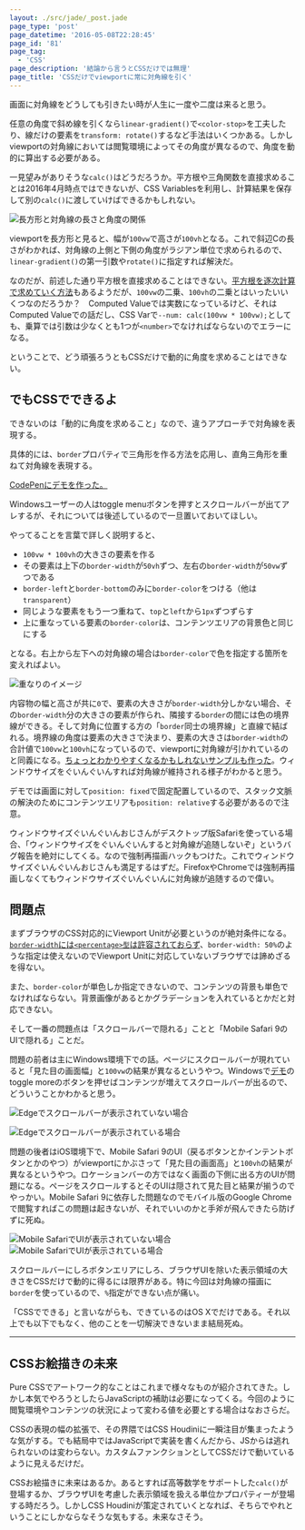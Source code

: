 ```yaml
---
layout: ./src/jade/_post.jade
page_type: 'post'
page_datetime: '2016-05-08T22:28:45'
page_id: '81'
page_tag:
  - 'CSS'
page_description: '結論から言うとCSSだけでは無理'
page_title: 'CSSだけでviewportに常に対角線を引く'
---
```

画面に対角線をどうしても引きたい時が人生に一度や二度は来ると思う。

任意の角度で斜め線を引くなら`linear-gradient()`で`<color-stop>`を工夫したり、線だけの要素を`transform: rotate()`するなど手法はいくつかある。しかしviewportの対角線においては閲覧環境によってその角度が異なるので、角度を動的に算出する必要がある。

一見望みがありそうな`calc()`はどうだろうか。平方根や三角関数を直接求めることは2016年4月時点ではできないが、CSS Variablesを利用し、計算結果を保存して別の`calc()`に渡していけばできるかもしれない。

![長方形と対角線の長さと角度の関係](/img/pure-css-diagonal-line/length-and-angle.png)

viewportを長方形と見ると、幅が`100vw`で高さが`100vh`となる。これで斜辺Cの長さがわかれば、対角線の上側と下側の角度がラジアン単位で求められるので、`linear-gradient()`の第一引数や`rotate()`に指定すれば解決だ。

なのだが、前述した通り平方根を直接求めることはできない。[平方根を逐次計算で求めていく方法](http://izumi-math.jp/M_Kitamura/tikuji/tikuji.htm)もあるようだが、`100vw`の二乗、`100vh`の二乗とはいったいいくつなのだろうか？　Computed Valueでは実数になっているけど、それはComputed Valueでの話だし、CSS Varで`--num: calc(100vw * 100vw);`としても、乗算では引数は少なくとも1つが`<number>`でなければならないのでエラーになる。

ということで、どう頑張ろうともCSSだけで動的に角度を求めることはできない。

## でもCSSでできるよ

できないのは「動的に角度を求めること」なので、違うアプローチで対角線を表現する。

具体的には、`border`プロパティで三角形を作る方法を応用し、直角三角形を重ねて対角線を表現する。

[CodePenにデモを作った。](http://s.codepen.io/o_ti/debug/redWXp)

Windowsユーザーの人はtoggle menuボタンを押すとスクロールバーが出てアレするが、それについては後述しているので一旦置いておいてほしい。

やってることを言葉で詳しく説明すると、

- `100vw * 100vh`の大きさの要素を作る
- その要素は上下の`border-width`が`50vh`ずつ、左右の`border-width`が`50vw`ずつである
- `border-left`と`border-bottom`のみに`border-color`をつける（他は`transparent`）
- 同じような要素をもう一つ重ねて、`top`と`left`から`1px`ずつずらす
- 上に重なっている要素の`border-color`は、コンテンツエリアの背景色と同じにする

となる。右上から左下への対角線の場合は`border-color`で色を指定する箇所を変えればよい。

![重なりのイメージ](/img/pure-css-diagonal-line/layer-image.png)

内容物の幅と高さが共に`0`で、要素の大きさが`border-width`分しかない場合、その`border-width`分の大きさの要素が作られ、隣接する`border`の間には色の境界線ができる。そして対角に位置する方の「`border`同士の境界線」と直線で結ばれる。境界線の角度は要素の大きさで決まり、要素の大きさは`border-width`の合計値で`100vw`と`100vh`になっているので、viewportに対角線が引かれているのと同義になる。[ちょっとわかりやすくなるかもしれないサンプルも作った](http://s.codepen.io/o_ti/debug/ONEXbK)。ウィンドウサイズをぐいんぐいんすれば対角線が維持される様子がわかると思う。

デモでは画面に対して`position: fixed`で固定配置しているので、スタック文脈の解決のためにコンテンツエリアも`position: relative`する必要があるので注意。

ウィンドウサイズぐいんぐいんおじさんがデスクトップ版Safariを使っている場合、「ウィンドウサイズをぐいんぐいんすると対角線が追随しないぞ」というバグ報告を絶対にしてくる。なので強制再描画ハックもつけた。これでウィンドウサイズぐいんぐいんおじさんも満足するはずだ。FirefoxやChromeでは強制再描画しなくてもウィンドウサイズぐいんぐいんに対角線が追随するので偉い。

## 問題点

まずブラウザのCSS対応的にViewport Unitが必要というのが絶対条件になる。[`border-width`には`<percentage>型`は許容されておらず](https://www.w3.org/TR/CSS22/box.html#value-def-border-width)、`border-width: 50%`のような指定は使えないのでViewport Unitに対応していないブラウザでは諦めざるを得ない。

また、`border-color`が単色しか指定できないので、コンテンツの背景も単色でなければならない。背景画像があるとかグラデーションを入れているとかだと対応できない。

そして一番の問題点は「スクロールバーで隠れる」ことと「Mobile Safari 9のUIで隠れる」ことだ。

問題の前者は主にWindows環境下での話。ページにスクロールバーが現れていると「見た目の画面幅」と`100vw`の結果が異なるというやつ。Windowsで[デモ](http://s.codepen.io/o_ti/debug/redWXp)のtoggle moreのボタンを押せばコンテンツが増えてスクロールバーが出るので、どういうことかわかると思う。

![Edgeでスクロールバーが表示されていない場合](/img/pure-css-diagonal-line/edge-no-scrollbar.png)

![Edgeでスクロールバーが表示されている場合](/img/pure-css-diagonal-line/edge-has-scrollbar.png)

問題の後者はiOS環境下で、Mobile Safari 9のUI（戻るボタンとかインテントボタンとかのやつ）がviewportにかぶさって「見た目の画面高」と`100vh`の結果が異なるというやつ。ロケーションバーの方ではなく画面の下側に出る方のUIが問題になる。ページをスクロールするとそのUIは隠されて見た目と結果が揃うのでやっかい。Mobile Safari 9に依存した問題なのでモバイル版のGoogle Chromeで閲覧すればこの問題は起きないが、それでいいのかと手斧が飛んできたら防げずに死ぬ。

![Mobile SafariでUIが表示されていない場合](/img/pure-css-diagonal-line/mobile-safari-no-gui.png) ![Mobile SafariでUIが表示されている場合](/img/pure-css-diagonal-line/mobile-safari-has-gui.png)

スクロールバーにしろボタンエリアにしろ、ブラウザUIを除いた表示領域の大きさをCSSだけで動的に得るには限界がある。特に今回は対角線の描画に`border`を使っているので、`%`指定ができない点が痛い。

「CSSでできる」と言いながらも、できているのはOS Xでだけである。それ以上でも以下でもなく、他のことを一切解決できないまま結局死ぬ。

---

## CSSお絵描きの未来

Pure CSSでアートワーク的なことはこれまで様々なものが紹介されてきた。しかし本気でやろうとしたらJavaScriptの補助は必要になってくる。今回のように閲覧環境やコンテンツの状況によって変わる値を必要とする場合はなおさらだ。

CSSの表現の幅の拡張で、その界隈ではCSS Houdiniに一瞬注目が集まったような気がする。でも結局中ではJavaScriptで実装を書くんだから、JSからは逃れられないのは変わらない。カスタムファンクションとしてCSSだけで動いているように見えるだけだ。

CSSお絵描きに未来はあるか。あるとすれば高等数学をサポートした`calc()`が登場するか、ブラウザUIを考慮した表示領域を扱える単位かプロパティーが登場する時だろう。しかしCSS Houdiniが策定されていくとなれば、そちらでやれということにしかならなそうな気もする。未来なさそう。